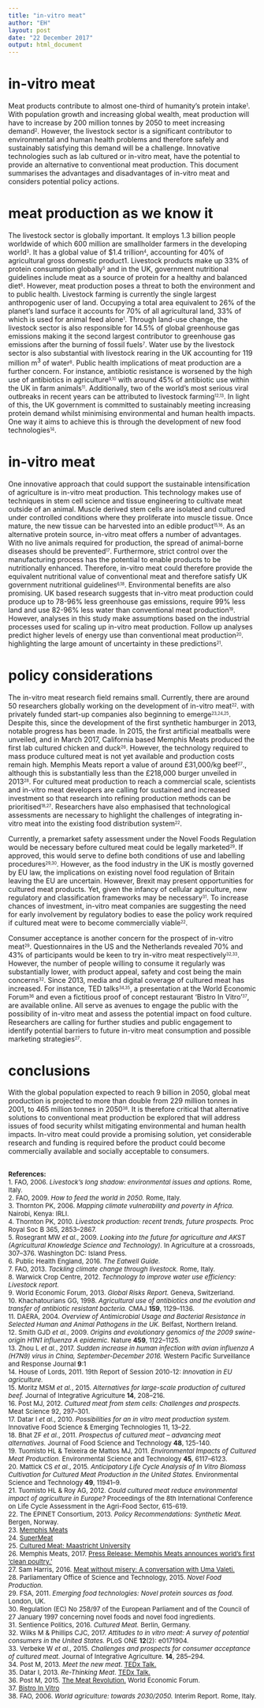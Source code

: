 ```yaml
---
title: "in-vitro meat"
author: "EH"
layout: post
date: "22 December 2017"
output: html_document
---
```


# in-vitro meat

Meat products contribute to almost one-third of humanity’s protein intake<font size="1"><sup>1</sup></font>. With population growth and increasing global wealth, meat production will have to increase by 200 million tonnes by 2050 to meet increasing demand<font size="1"><sup>2</sup></font>. However, the livestock sector is a significant contributor to environmental and human health problems and therefore safely and sustainably satisfying this demand will be a challenge. Innovative technologies such as lab cultured or in-vitro meat, have the potential to provide an alternative to conventional meat production. This document summarises the advantages and disadvantages of in-vitro meat and considers potential policy actions.

# meat production as we know it

The livestock sector is globally important. It employs 1.3 billion people worldwide of which 600 million are smallholder farmers in the developing world<font size="1"><sup>3</sup></font>. It has a global value of $1.4 trillion<font size="1"><sup>4</sup></font>, accounting for 40% of agricultural gross domestic product1. Livestock products make up 33% of protein consumption globally<font size="1"><sup>5</sup></font> and in the UK, government nutritional guidelines include meat as a source of protein for a healthy and balanced diet<font size="1"><sup>6</sup></font>. However, meat production poses a threat to both the environment and to public health. Livestock farming is currently the single largest anthropogenic user of land. Occupying a total area equivalent to 26% of the planet’s land surface it accounts for 70% of all agricultural land, 33% of which is used for animal feed alone<font size="1"><sup>1</sup></font>. Through land-use change, the livestock sector is also responsible for 14.5% of global greenhouse gas emissions making it the second largest contributor to greenhouse gas emissions after the burning of fossil fuels<font size="1"><sup>7</sup></font>. Water use by the livestock sector is also substantial with livestock rearing in the UK accounting for 119 million m<sup>3</sup> of water<font size="1"><sup>8</sup></font>. Public health implications of meat production are a further concern. For instance, antibiotic resistance is worsened by the high use of antibiotics in agriculture<font size="1"><sup>9,10</sup></font> with around 45% of antibiotic use within the UK in farm animals<font size="1"><sup>11</sup></font>. Additionally, two of the world’s most serious viral outbreaks in recent years can be attributed to livestock farming<font size="1"><sup>12,13</sup></font>. In light of this, the UK government is committed to sustainably meeting increasing protein demand whilst minimising environmental and human health impacts. One way it aims to achieve this is through the development of new food technologies<font size="1"><sup>14</sup></font>.

# in-vitro meat

One innovative approach that could support the sustainable intensification of agriculture is in-vitro meat production. This technology makes use of techniques in stem cell science and tissue engineering to cultivate meat outside of an animal. Muscle derived stem cells are isolated and cultured under controlled conditions where they proliferate into muscle tissue. Once mature, the new tissue can be harvested into an edible product<font size="1"><sup>15,16</sup></font>. As an alternative protein source, in-vitro meat offers a number of advantages. With no live animals required for production, the spread of animal-borne diseases should be prevented<font size="1"><sup>17</sup></font>. Furthermore, strict control over the manufacturing process has the potential to enable products to be nutritionally enhanced. Therefore, in-vitro meat could therefore provide the equivalent nutritional value of conventional meat and therefore satisfy UK government nutritional guidelines<font size="1"><sup>6,18</sup></font>. Environmental benefits are also promising. UK based research suggests that in-vitro meat production could produce up to 78-96% less greenhouse gas emissions, require 99% less land and use 82-96% less water than conventional meat production<font size="1"><sup>19</sup></font>. However, analyses in this study make assumptions based on the industrial processes used for scaling up in-vitro meat production. Follow up analyses predict higher levels of energy use than conventional meat production<font size="1"><sup>20</sup></font>. highlighting the large amount of uncertainty in these predictions<font size="1"><sup>21</sup></font>.

# policy considerations

The in-vitro meat research field remains small. Currently, there are around 50 researchers globally working on the development of in-vitro meat<font size="1"><sup>22</sup></font>. with privately funded start-up companies also beginning to emerge<font size="1"><sup>23,24,25</sup></font>. Despite this, since the development of the first synthetic hamburger in 2013, notable progress has been made. In 2015, the first artificial meatballs were unveiled, and in March 2017, California based Memphis Meats produced the first lab cultured chicken and duck<font size="1"><sup>26</sup></font>. However, the technology required to mass produce cultured meat is not yet available and production costs remain high. Memphis Meats report a value of around £31,000/kg beef<font size="1"><sup>27</sup></font>., although this is substantially less than the £218,000 burger unveiled in 2013<font size="1"><sup>28</sup></font>. For cultured meat production to reach a commercial scale, scientists and in-vitro meat developers are calling for sustained and increased investment so that research into refining production methods can be prioritised<font size="1"><sup>18,27</sup></font>. Researchers have also emphasised that technological assessments are necessary to highlight the challenges of integrating in-vitro meat into the existing food distribution system<font size="1"><sup>22</sup></font>.

Currently, a premarket safety assessment under the Novel Foods Regulation would be necessary before cultured meat could be legally marketed<font size="1"><sup>29</sup></font>. If approved, this would serve to define both conditions of use and labelling procedures<font size="1"><sup>29,30</sup></font>. However, as the food industry in the UK is mostly governed by EU law, the implications on existing novel food regulation of Britain leaving the EU are uncertain. However, Brexit may present opportunities for cultured meat products. Yet, given the infancy of cellular agriculture, new regulatory and classification frameworks may be necessary<font size="1"><sup>31</sup></font>. To increase chances of investment, in-vitro meat companies are suggesting the need for early involvement by regulatory bodies to ease the policy work required if cultured meat were to become commercially viable<font size="1"><sup>22</sup></font>.

Consumer acceptance is another concern for the prospect of in-vitro meat<font size="1"><sup>29</sup></font>. Questionnaires in the US and the Netherlands revealed 70% and 43% of participants would be keen to try in-vitro meat respectively<font size="1"><sup>32,33</sup></font>. However, the number of people willing to consume it regularly was substantially lower, with product appeal, safety and cost being the main concerns<font size="1"><sup>32</sup></font>. Since 2013, media and digital coverage of cultured meat has increased. For instance, TED talks<font size="1"><sup>34,35</sup></font>, a presentation at the World Economic Forum<font size="1"><sup>36</sup></font> and even a fictitious proof of concept restaurant ‘Bistro In Vitro’<font size="1"><sup>37</sup></font>, are available online. All serve as avenues to engage the public with the possibility of in-vitro meat and assess the potential impact on food culture. Researchers are calling for further studies and public engagement to identify potential barriers to future in-vitro meat consumption and possible marketing strategies<font size="1"><sup>27</sup></font>.

# conclusions

With the global population expected to reach 9 billion in 2050, global meat production is projected to more than double from 229 million tonnes in 2001, to 465 million tonnes in 2050<font size="1"><sup>38</sup></font>. It is therefore critical that alternative solutions to conventional meat production be explored that will address issues of food security whilst mitigating environmental and human health impacts. In-vitro meat could provide a promising solution, yet considerable research and funding is required before the product could become commercially available and socially acceptable to consumers.

<font size="2">
<br><b>References: </b><br>
1. FAO, 2006. <i>Livestock’s long shadow: environmental issues and options.</i> Rome, Italy. <br>
2. FAO, 2009. <i>How to feed the world in 2050.</i> Rome, Italy. <br>
3. Thornton PK, 2006. <i>Mapping climate vulnerability and poverty in Africa.</i> Nairobi, Kenya: IRLI. <br>
4. Thornton PK, 2010. <i>Livestock production: recent trends, future prospects.</i> Proc Royal Soc B 365, 2853–2867. <br>
5. Rosegrant MW <i>et al.</i>, 2009. <i>Looking into the future for agriculture and AKST (Agricultural Knowledge Science and Technology)</i>. In Agriculture at a crossroads, 307–376. Washington DC: Island Press. <br>
6. Public Health England, 2016. <i>The Eatwell Guide.</i> <br>
7. FAO, 2013. <i>Tackling climate change through livestock.</i> Rome, Italy. <br>
8. Warwick Crop Centre, 2012. <i>Technology to improve water use efficiency: Livestock report.</i> <br>
9. World Economic Forum, 2013. <i>Global Risks Report.</i> Geneva, Switzerland. <br>
10. Khachatourians GG, 1998. <i>Agricultural use of antibiotics and the evolution and transfer of antibiotic resistant bacteria.</i> CMAJ <b>159</b>, 1129–1136. <br>
11. DAERA, 2004. <i>Overview of Antimicrobial Usage and Bacterial Resistance in Selected Human and Animal
Pathogens in the UK.</i> Belfast, Northern Ireland. <br>
12. Smith GJD <i>et al.</i>, 2009. <i>Origins and evolutionary genomics of the 2009 swine-origin H1N1 influenza A epidemic.</i> Nature <b>459</b>, 1122–1125. <br>
13. Zhou L <i>et al.</i>, 2017. <i>Sudden increase in human infection with avian influenza A (H7N9) virus in China, September-December 2016.</i> Western Pacific Surveillance and Response Journal <b>9</b>:1 <br>
14. House of Lords, 2011. 19th Report of Session 2010-12: <i>Innovation in EU agriculture.</i> <br>
15. Moritz MSM <i>et al.</i>, 2015. <i>Alternatives for large-scale production of cultured beef.</i> Journal of Integrative Agriculture <b>14</b>, 208–216. <br>
16. Post MJ, 2012. <i>Cultured meat from stem cells: Challenges and prospects.</i> Meat Science 92, 297–301. <br>
17. Datar I <i>et al.</i>, 2010. <i>Possibilities for an in vitro meat production system.</i> Innovative Food Science & Emerging Technologies 11, 13–22. <br>
18. Bhat ZF <i>et al.</i>, 2011. <i>Prospectus of cultured meat – advancing meat alternatives.</i> Journal of Food Science and Technology <b>48</b>, 125-140. <br>
19. Tuomisto HL & Teixeira de Mattos MJ, 2011. <i>Environmental Impacts of Cultured Meat Production.</i> Environmental Science and Technology <b>45</b>, 6117–6123. <br>
20. Mattick CS <i>et al.</i>, 2015. <i>Anticipatory Life Cycle Analysis of In Vitro Biomass Cultivation for Cultured Meat Production in the United States.</i> Environmental Science and Technology <b>49</b>, 11941–9. <br>
21. Tuomisto HL & Roy AG, 2012. <i>Could cultured meat reduce environmental impact of agriculture in Europe?</i> Proceedings of the 8th International Conference on Life Cycle Assessment in the Agri-Food Sector, 615-619. <br>
22. The EPINET Consortium, 2013. <i>Policy Recommendations: Synthetic Meat.</i> Bergen, Norway. <br>
23. <a href="http://www.memphismeats.com">Memphis Meats</a> <br>
24. <a href="http://supermeat.com">SuperMeat</a> <br>
25. <a href="http://culturedbeef.org">Cultured Meat: Maastricht University</a> <br>
26. Memphis Meats, 2017. <a href="http://goo.gl/HiuhSS">Press Release: Memphis Meats announces world’s first ‘clean poultry.’</a> <br>
27. Sam Harris, 2016. <a href="http://goo.gl/qDF9zi">Meat without misery: A conversation with Uma Valeti.</a> <br>
28. Parliamentary Office of Science and Technology, 2015. <i>Novel Food Production.</i> <br>
29. FSA, 2011. <i>Emerging food technologies: Novel protein sources as food.</i> London, UK. <br>
30. Regulation (EC) No 258/97 of the European Parliament and of the Council of 27 January 1997 concerning novel foods and novel food ingredients. <br>
31. Sentience Politics, 2016. <i>Cultured Meat.</i> Berlin, Germany. <br>
32. Wilks M & Phillips CJC, 2017. <i>Attitudes to in vitro meat: A survey of potential consumers in the United
States.</i> PLoS ONE <b>12</b>(2): e0171904. <br>
33. Verbeke W <i>et al.</i>, 2015. <i>Challenges and prospects for consumer acceptance of cultured meat.</i> Journal of Integrative Agriculture. <b>14</b>, 285–294. <br>
34. Post M, 2013. <i>Meet the new meat</i>. <a href="http://goo.gl/5ZyNYN">TEDx Talk.</a> <br> 
35. Datar I, 2013. <i>Re-Thinking Meat</i>. <a href="http://goo.gl/Q1AqH6">TEDx Talk.</a> <br> 
36. Post M, 2015. <a href="http://goo.gl/yIG5Zl">The Meat Revolution.</a> World Economic Forum. <br> 
37. <a href="http://bistro-invitro.com/en/bistro-invitro">Bistro In Vitro</a> <br>
38. FAO, 2006. <i>World agriculture: towards 2030/2050.</i> Interim Report. Rome, Italy.<br>
</font>

